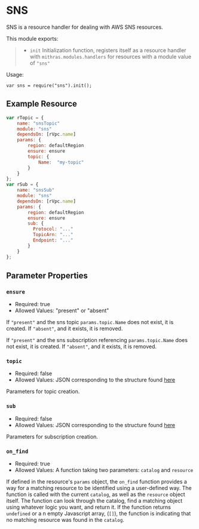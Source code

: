  
 
 # SNS
 
 SNS is a resource handler for dealing with AWS SNS resources.
 
 This module exports:
 
 > * `init` Initialization function, registers itself as a resource
 >   handler with `mithras.modules.handlers` for resources with a
 >   module value of `"sns"`
 
 Usage:
 
 `var sns = require("sns").init();`
 
  ## Example Resource
 
 ```javascript
 var rTopic = {
     name: "snsTopic"
     module: "sns"
     dependsOn: [rVpc.name]
     params: {
         region: defaultRegion
         ensure: ensure
         topic: {
             Name:  "my-topic"
         }
     }
 };
 var rSub = {
     name: "snsSub"
     module: "sns"
     dependsOn: [rVpc.name]
     params: {
         region: defaultRegion
         ensure: ensure
         sub: {
           Protocol: "..."
           TopicArn: "..."
           Endpoint: "..."
         }
     }
 };
 ```
 
 ## Parameter Properties
 
 ### `ensure`

 * Required: true
 * Allowed Values: "present" or "absent"

 If `"present"` and the sns topic `params.topic.Name` does not
 exist, it is created.  If `"absent"`, and it exists, it is removed.
 
 If `"present"` and the sns subscription referencing
 `params.topic.Name` does not exist, it is created.  If `"absent"`,
 and it exists, it is removed.
 
 ### `topic`

 * Required: false
 * Allowed Values: JSON corresponding to the structure found [here](https://docs.aws.amazon.com/sdk-for-go/api/service/sns.html#type-CreateTopicInput)

 Parameters for topic creation.

 ### `sub`

 * Required: false
 * Allowed Values: JSON corresponding to the structure found [here](https://docs.aws.amazon.com/sdk-for-go/api/service/sns.html#type-SubscribeInput)

 Parameters for subscription creation.

 ### `on_find`

 * Required: true
 * Allowed Values: A function taking two parameters: `catalog` and `resource`

 If defined in the resource's `params` object, the `on_find`
 function provides a way for a matching resource to be identified
 using a user-defined way.  The function is called with the current
 `catalog`, as well as the `resource` object itself.  The function
 can look through the catalog, find a matching object using whatever
 logic you want, and return it.  If the function returns `undefined`
 or a n empty Javascript array, (`[]`), the function is indicating
 that no matching resource was found in the `catalog`.
 

